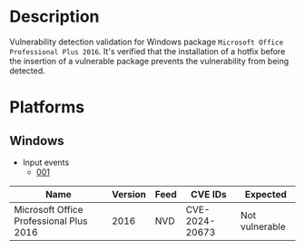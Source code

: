 # Description

Vulnerability detection validation for Windows package `Microsoft Office Professional Plus 2016`.
It's verified that the installation of a hotfix before the insertion of a vulnerable package prevents the vulnerability from being detected.

# Platforms

## Windows

- Input events
    - [001](input_001.json)


| Name                                    | Version | Feed | CVE IDs         | Expected        |
|-----------------------------------------|---------|------|-----------------|-----------------|
| Microsoft Office Professional Plus 2016 | 2016    | NVD  | CVE-2024-20673  | Not vulnerable  |
